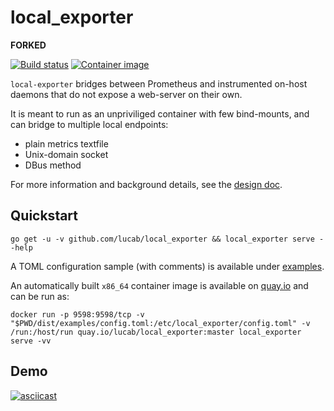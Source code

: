 # local\_exporter

**FORKED**

[![Build status](https://travis-ci.com/lucab/local_exporter.svg?branch=master)](https://travis-ci.com/lucab/local_exporter)
[![Container image](https://quay.io/repository/lucab/local_exporter/status)](https://quay.io/repository/lucab/local_exporter)


`local-exporter` bridges between Prometheus and instrumented on-host daemons that do not expose a web-server on their own.

It is meant to run as an unpriviliged container with few bind-mounts, and can bridge to multiple local endpoints:
 * plain metrics textfile
 * Unix-domain socket
 * DBus method

For more information and background details, see the [design doc](docs/design.md).

## Quickstart

```
go get -u -v github.com/lucab/local_exporter && local_exporter serve --help
```

A TOML configuration sample (with comments) is available under [examples](dist/examples/).

An automatically built `x86_64` container image is available on [quay.io](https://quay.io/repository/lucab/local_exporter) and can be run as:

```
docker run -p 9598:9598/tcp -v "$PWD/dist/examples/config.toml:/etc/local_exporter/config.toml" -v /run:/host/run quay.io/lucab/local_exporter:master local_exporter serve -vv
```

## Demo

[![asciicast](https://asciinema.org/a/256453.svg)](https://asciinema.org/a/256453)
